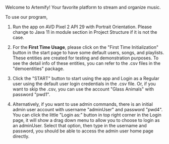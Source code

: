 Welcome to Artemify! 
Your favorite platform to stream and organize music.

To use our program,

1. Run the app on AVD Pixel 2 API 29 with Portrait Orientation. Please change to Java 11 in module
  section in Project Structure if it is not the case.

2. For the **First Time Usage**, please click on the "First Time Initialization" button in the start
page to have some default users, songs, and playlists. These entities are created for testing and 
demonstration purposes. To see the detail info of these entities, you can refer to the .csv files in
the "demoentities" package. 

3. Click the "START" button to start using the app and Login as a Regular user using the default 
user login credentials in the .csv file. Or, if you want to skip the .csv, you can use the account 
"Glass Animals" with password "pwd1".

4. Alternatively, if you want to use admin commands, there is an initial admin user account with 
username "adminUser" and password "pwd4". You can click the little "Login as:" button in top right 
corner in the Login page, it will show a drag down menu to allow you to choose to login as an 
adminUser. Select that option, then type in the username and password, you should be able to access
the admin user home page directly. 
